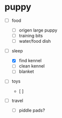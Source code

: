 # puppy


- [ ] food
  - [ ] origen large puppy
  - [ ] training bits
  - [ ] water/food dish
  
- [ ] sleep
  - [x] find kennel
  - [ ] clean kennel
  - [ ] blanket
  
- [ ] toys
  - [ ]
  
- [ ] travel
  - [ ] piddle pads?
  

